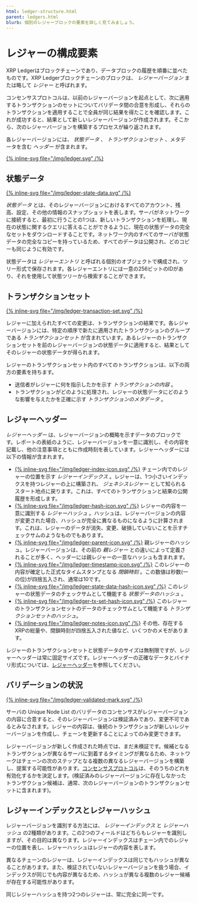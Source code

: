 ```yaml
---
html: ledger-structure.html
parent: ledgers.html
blurb: 個別のレジャーブロックの要素を詳しく見てみましょう。
---
```

# レジャーの構成要素

XRP Ledgerはブロックチェーンであり、データブロックの履歴を順番に並べたものです。XRP Ledgerブロックチェーンのブロックは、 _レジャーバージョン_ または略して _レジャー_ と呼ばれます。

コンセンサスプロトコルは、以前のレジャーバージョンを起点として、次に適用するトランザクションのセットについてバリデータ間の合意を形成し、それらのトランザクションを適用することで全員が同じ結果を得たことを確認します。これが成功すると、結果として新しいレジャーバージョンが作成されます。そこから、次のレジャーバージョンを構築するプロセスが繰り返されます。

各レジャーバージョンには、 _状態データ_ 、 _トランザクションセット_ 、メタデータを含む _ヘッダー_ が含まれます。

[{% inline-svg file="/img/ledger.svg" /%}](/img/ledger.svg "図: レジャーはヘッダー、トランザクションセット、状態データから構成されます。")


## 状態データ

[{% inline-svg file="/img/ledger-state-data.svg" /%}](/img/ledger-state-data.svg "図: レジャーの状態データは、さまざまなオブジェクトで構成され、グラフのようにリンクされていることもあります。")

_状態データ_ とは、そのレジャーバージョンにおけるすべてのアカウント、残高、設定、その他の情報のスナップショットを表します。サーバがネットワークに接続すると、最初に行うことの1つは、新しいトランザクションを処理し、現在の状態に関するクエリに答えることができるように、現在の状態データの完全なセットをダウンロードすることです。ネットワーク内のすべてのサーバが状態データの完全なコピーを持っているため、すべてのデータは公開され、どのコピーも同じように有効です。

状態データは _レジャーエントリ_ と呼ばれる個別のオブジェクトで構成され、ツリー形式で保存されます。各レジャーエントリには一意の256ビットのIDがあり、それを使用して状態ツリーから検索することができます。

## トランザクションセット

[{% inline-svg file="/img/ledger-transaction-set.svg" /%}](/img/ledger-transaction-set.svg "図: レジャーのトランザクションセット、正規の順序で並べられたトランザクションのグループ")

レジャーに加えられたすべての変更は、トランザクションの結果です。各レジャーバージョンには、特定の順序で新たに適用されたトランザクションのグループである _トランザクションセット_ が含まれています。あるレジャーのトランザクションセットを前のレジャーバージョンの状態データに適用すると、結果としてそのレジャーの状態データが得られます。

レジャーのトランザクションセット内のすべてのトランザクションは、以下の両方の要素を持ちます。

- 送信者がレジャーに何を指示したかを示す _トランザクションの内容_ 。
- トランザクションがどのように処理され、レジャーの状態データにどのような影響を与えたかを正確に示す _トランザクションのメタデータ_ 。


## レジャーヘッダー

_レジャーヘッダー_ は、レジャーバージョンの概略を示すデータのブロックです。レポートの表紙のように、レジャーバージョンを一意に識別し、その内容を記載し、他の注意事項とともに作成時刻を表しています。レジャーヘッダーには以下の情報が含まれます。

<!-- Note: the alt text for the diagrams is intentionally empty because any caption would be redundant with the text. -->

- [{% inline-svg file="/img/ledger-index-icon.svg" /%}](/img/ledger-index-icon.svg "") チェーン内でのレジャーの位置を示す _レジャーインデックス_ 。レジャーは、1つ小さいインデックスを持つレジャーの上に構築され、 _ジェネシスレジャー_ として知られるスタート地点に戻ります。これは、すべてのトランザクションと結果の公開履歴を形成します。
- [{% inline-svg file="/img/ledger-hash-icon.svg" /%}](/img/ledger-hash-icon.svg "") レジャーの内容を一意に識別する _レジャーハッシュ_ 。ハッシュは、レジャーバージョンの内容が変更された場合、ハッシュが完全に異なるものになるように計算されます。これは、レジャーのデータが消失、変更、破損していないことを示すチェックサムのようなものでもあります。
- [{% inline-svg file="/img/ledger-parent-icon.svg" /%}](/img/ledger-parent-icon.svg "") 親レジャーのハッシュ。レジャーバージョンは、その前の _親レジャー_ との違いによって定義されることが多く、ヘッダーには親レジャーの一意なハッシュも含まれます。
- [{% inline-svg file="/img/ledger-timestamp-icon.svg" /%}](/img/ledger-timestamp-icon.svg "") このレジャーの内容が確定した正式なタイムスタンプとなる _閉鎖時刻_ 。この数値は秒数(一の位)が四捨五入され、通常は10です。
- [{% inline-svg file="/img/ledger-state-data-hash-icon.svg" /%}](/img/ledger-state-data-hash-icon.svg "") このレジャーの状態データのチェックサムとして機能する _状態データのハッシュ_ 。
- [{% inline-svg file="/img/ledger-tx-set-hash-icon.svg" /%}](/img/ledger-tx-set-hash-icon.svg "") このレジャーのトランザクションセットのデータのチェックサムとして機能する _トランザクションセットのハッシュ_。
- [{% inline-svg file="/img/ledger-notes-icon.svg" /%}](/img/ledger-notes-icon.svg "") その他、存在するXRPの総量や、閉鎖時刻が四捨五入された値など、いくつかのメモがあります。

レジャーのトランザクションセットと状態データのサイズは無制限ですが、レジャーヘッダーは常に固定サイズです。レジャーヘッダーの正確なデータとバイナリ形式については、[レジャーヘッダー](../../references/protocol/ledger-data/ledger-header.md)を参照してください。


## バリデーションの状況

[{% inline-svg file="/img/ledger-validated-mark.svg" /%}](/img/ledger-validated-mark.svg "Diagram: レジャーのバリデーション(検証)状況。レジャーの上に追加され、レジャー自体の一部ではありません。")

サーバの Unique Node List のバリデータのコンセンサスがレジャーバージョンの内容に合意すると、そのレジャーバージョンは検証済みであり、変更不可であるとみなされます。レジャーの内容は、後続のトランザクションが新しいレジャーバージョンを作成し、チェーンを更新することによってのみ変更できます。

レジャーバージョンが新しく作成された時点では、まだ未検証です。候補となるトランザクションが異なるサーバに到着するタイミングが異なるため、ネットワークはチェーンの次のステップとなる複数の異なるレジャーバージョンを構築し、提案する可能性があります。[コンセンサスプロトコル](../consensus-protocol/index.md)は、そのうちのどれを有効化するかを決定します。(検証済みのレジャーバージョンに存在しなかったトランザクション候補は、通常、次のレジャーバージョンのトランザクションセットに含まれます)。


## レジャーインデックスとレジャーハッシュ
レジャーバージョンを識別する方法には、 _レジャーインデックス_ と _レジャーハッシュ_ の2種類があります。この2つのフィールドはどちらもレジャーを識別しますが、その目的は異なります。レジャーインデックスはチェーン内でのレジャーの位置を表し、レジャーハッシュはレジャーの内容を表します。

異なるチェーンのレジャーは、レジャーインデックスは同じでもハッシュが異なることがあります。また、検証されていないレジャーバージョンを扱う場合、インデックスが同じでも内容が異なるため、ハッシュが異なる複数のレジャー候補が存在する可能性があります。

同じレジャーハッシュを持つ2つのレジャーは、常に完全に同一です。
